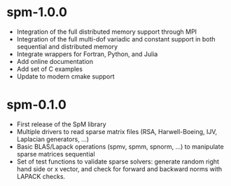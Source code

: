 # spm-1.0.0

- Integration of the full distributed memory support through MPI
- Integration of the full multi-dof variadic and constant support in both sequential and distributed memory
- Integrate wrappers for Fortran, Python, and Julia
- Add online documentation
- Add set of C examples
- Update to modern cmake support

# spm-0.1.0

- First release of the SpM library
- Multiple drivers to read sparse matrix files (RSA, Harwell-Boeing, IJV,
  Laplacian generators, ...)
- Basic BLAS/Lapack operations (spmv, spmm, spnorm, ...) to
  manipulate sparse matrices sequential
- Set of test functions to validate sparse solvers: generate
  random right hand side or x vector, and check for forward and
  backward norms with LAPACK checks.
